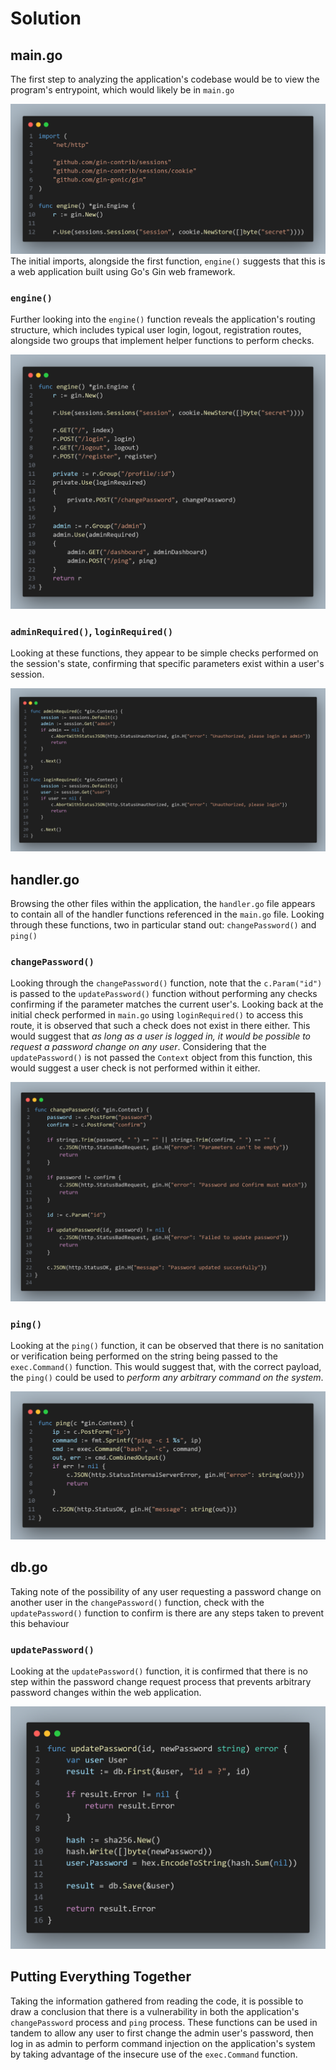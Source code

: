 # Solution

## main.go
The first step to analyzing the application's codebase would be to view the program's entrypoint, which would likely be in `main.go`

![](images/1.png)
The initial imports, alongside the first function, `engine()` suggests that this is a web application built using Go's Gin web framework.
### `engine()`
Further looking into the `engine()` function reveals the application's routing structure, which includes typical user login, logout, registration routes, alongside two groups that implement helper functions to perform checks.

![](images/2.png)
### `adminRequired()`, `loginRequired()`
Looking at these functions, they appear to be simple checks performed on the session's state, confirming that specific parameters exist within a user's session.

![](images/3.png)
## handler.go
Browsing the other files within the application, the `handler.go` file appears to contain all of the handler functions referenced in the `main.go` file. Looking through these functions, two in particular stand out: `changePassword()` and `ping()`
### `changePassword()`
Looking through the `changePassword()` function, note that the `c.Param("id")` is passed to the `updatePassword()` function without performing any checks confirming if the parameter matches the current user's. Looking back at the initial check performed in `main.go` using `loginRequired()` to access this route, it is observed that such a check does not exist in there either. This would suggest that *as long as a user is logged in, it would be possible to request a password change on any user*. Considering that the `updatePassword()` is not passed the `Context` object from this function, this would suggest a user check is not performed within it either.

![](images/4.png)
### `ping()`
Looking at the `ping()` function, it can be observed that there is no sanitation or verification being performed on the string being passed to the `exec.Command()` function. This would suggest that, with the correct payload, the `ping()` could be used to *perform any arbitrary command on the system*.

![](images/5.png)
## db.go
Taking note of the possibility of any user requesting a password change on another user in the `changePassword()` function, check with the `updatePassword()` function to confirm is there are any steps taken to prevent this behaviour
### `updatePassword()`
Looking at the `updatePassword()` function, it is confirmed that there is no step within the password change request process that prevents arbitrary password changes within the web application.

![](images/6.png)
## Putting Everything Together
Taking the information gathered from reading the code, it is possible to draw a conclusion that there is a vulnerability in both the application's `changePassword` process and `ping` process. These functions can be used in tandem to allow any user to first change the admin user's password, then log in as admin to perform command injection on the application's system by taking advantage of the insecure use of the `exec.Command` function.
